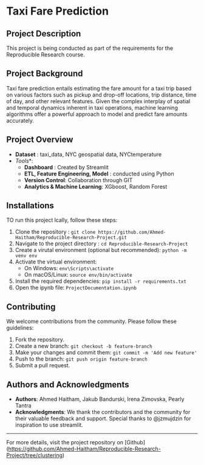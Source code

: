 # Taxi Fare Prediction

## Project Description
This project is being conducted as part of the requirements for the Reproducible Research course.

## Project Background
Taxi fare prediction entails estimating the fare amount for a taxi trip based on various factors such as pickup and drop-off locations, trip distance, time of day, and other relevant features. Given the complex interplay of spatial and temporal dynamics inherent in taxi operations, machine learning algorithms offer a powerful approach to model and predict fare amounts accurately.

## Project Overview
- **Dataset** : taxi_data, NYC geospatial data, NYCtemperature
- *Tools**:
  - **Dashboard** : Created by Streamlit
  - **ETL, Feature Engineering, Model** : conducted using Python
  - **Version Control**: Collaboration through GIT
  - **Analytics & Machine Learning**: XGboost, Random Forest
 
## Installations
TO run this project lcally, follow these steps:
1. Clone the repository : `git clone https://github.com/Ahmed-Haitham/Reproducible-Research-Project.git`
2. Navigate to the project directory : `cd Reproducible-Research-Project`
3. Create a virutal environment (optional but recommended): `python -m venv env`
4. Activate the virtual environment:
   - On Windows: `env\Scripts\activate`
   - On macOS/Linux: `source env/bin/activate`
5. Install the required dependencies: `pip install -r requirements.txt`
6. Open the ipynb file: `ProjectDocumentation.ipynb`

## Contributing
We welcome contributions from the community. Please follow these guidelines:
1. Fork the repository.
2. Create a new branch: `git checkout -b feature-branch`
3. Make your changes and commit them: `git commit -m 'Add new feature'`
4. Push to the branch: `git push origin feature-branch`
5. Submit a pull request.

## Authors and Acknowledgments
- **Authors**: Ahmed Haitham, Jakub Bandurski, Irena Zimovska, Pearly Tantra
- **Acknowledgments**: We thank the contributors and the community for their valuable feedback and support. Special thanks to @jzmujdzin for inspiration to use streamlit. 

---
For more details, visit the project repository on [Github]
(https://github.com/Ahmed-Haitham/Reproducible-Research-Project/tree/clustering)


  
